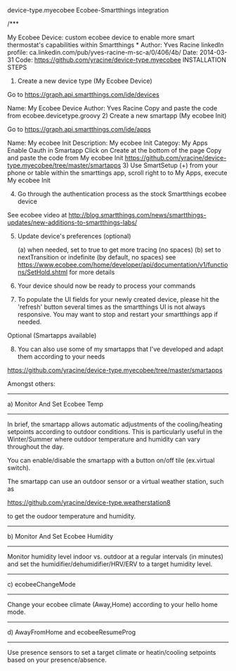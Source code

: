 device-type.myecobee
Ecobee-Smartthings integration

/***

My Ecobee Device: custom ecobee device to enable more smart thermostat's capabilities within Smartthings *
Author: Yves Racine
linkedIn profile: ca.linkedin.com/pub/yves-racine-m-sc-a/0/406/4b/
Date: 2014-03-31
Code: https://github.com/yracine/device-type.myecobee
INSTALLATION STEPS
1) Create a new device type (My Ecobee Device)

Go to https://graph.api.smartthings.com/ide/devices

Name: My Ecobee Device
Author: Yves Racine
Copy and paste the code from ecobee.devicetype.groovy
2) Create a new smartapp (My ecobee Init)

Go to https://graph.api.smartthings.com/ide/apps

Name: My ecobee Init
Description: My ecobee Init
Categoy: My Apps
Enable Oauth in Smartapp
Click on Create at the bottom of the page
Copy and paste the code from My ecobee Init
https://github.com/yracine/device-type.myecobee/tree/master/smartapps
3) Use SmartSetup (+) from your phone or table within the smarttings app, scroll right to to My Apps, execute My ecobee Init

4) Go through the authentication process as the stock Smartthings ecobee device

See ecobee video at http://blog.smartthings.com/news/smartthings-updates/new-additions-to-smartthings-labs/

5) Update device's preferences (optional)

    (a) <trace> when needed, set to true to get more tracing (no spaces)
    (b) <holdType> set to nextTransition or indefinite (by default, no spaces) 
    see https://www.ecobee.com/home/developer/api/documentation/v1/functions/SetHold.shtml for more details 
6) Your device should now be ready to process your commands

7) To populate the UI fields for your newly created device, please hit the 'refresh' button several times as the smartthings UI is not always responsive. You may want to stop and restart your smartthings app if needed.

Optional (Smartapps available)

8) You can also use some of my smartapps that I've developed and adapt them according to your needs

https://github.com/yracine/device-type.myecobee/tree/master/smartapps

Amongst others:

********************************
a) Monitor And Set Ecobee Temp
********************************

In brief, the smartapp allows automatic adjustments of the cooling/heating setpoints according to outdoor conditions. This is particularly useful in the Winter/Summer where outdoor temperature and humidity can vary throughout the day.

You can enable/disable the smartapp with a button on/off tile (ex.virtual switch).

The smartapp can use an outdoor sensor or a virtual weather station, such as

https://github.com/yracine/device-type.weatherstation8

to get the oudoor temperature and humidity.

***********************************
b) Monitor And Set Ecobee Humidity
***********************************

Monitor humidity level indoor vs. outdoor at a regular intervals (in minutes) and set the humidifier/dehumidifier/HRV/ERV to a target humidity level.

*******************
c) ecobeeChangeMode
*******************
Change your ecobee climate (Away,Home) according to your hello home mode.

*************************************
d) AwayFromHome and ecobeeResumeProg
*************************************
Use presence sensors to set a target climate or heatin/cooling setpoints based on your presence/absence.
